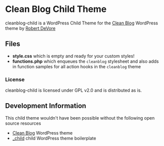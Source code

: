 # Clean Blog Child Theme

cleanblog-child is a WordPress Child Theme for the [Clean Blog](https://github.com/deviodigital/cleanblog) WordPress theme by [Robert DeVore](http://www.robertdevore.com/)

## Files

- **style.css** which is empty and ready for your custom styles!
- **functions.php** which enqueues the `cleanblog` stylesheet and also adds in function samples for all action hooks in the `cleanblog` theme

### License

cleanblog-child is licensed under GPL v2.0 and is distributed as is.

## Development Information

This child theme wouldn't have been possible without the following open source resources

* [Clean Blog](https://github.com/deviodigital/cleanblog/) WordPress theme
* [_child](https://github.com/ahmadawais/_child) child WordPress theme boilerplate

